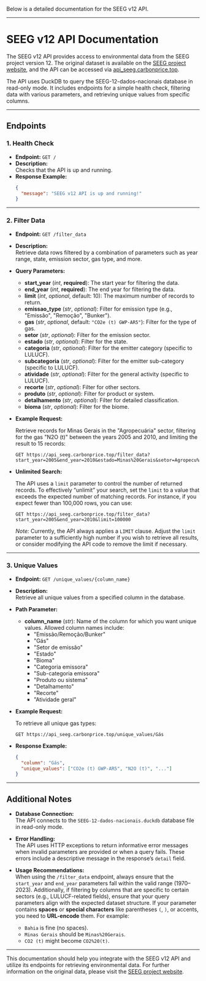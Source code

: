 Below is a detailed documentation for the SEEG v12 API.

---

# SEEG v12 API Documentation

The SEEG v12 API provides access to environmental data from the SEEG project version 12. The original dataset is available on the [SEEG project website](https://seeg.eco.br/linha/), and the API can be accessed via [api_seeg.carbonprice.top](https://api_seeg.carbonprice.top).

The API uses DuckDB to query the SEEG-12-dados-nacionais database in read-only mode. It includes endpoints for a simple health check, filtering data with various parameters, and retrieving unique values from specific columns.

---

## Endpoints

### 1. Health Check

- **Endpoint:** `GET /`
- **Description:**  
  Checks that the API is up and running.
- **Response Example:**
  ```json
  {
    "message": "SEEG v12 API is up and running!"
  }
  ```

---

### 2. Filter Data

- **Endpoint:** `GET /filter_data`
- **Description:**  
  Retrieve data rows filtered by a combination of parameters such as year range, state, emission sector, gas type, and more.

- **Query Parameters:**
  - **start_year** (*int*, **required**): The start year for filtering the data.
  - **end_year** (*int*, **required**): The end year for filtering the data.
  - **limit** (*int*, *optional*, default: 10): The maximum number of records to return.
  - **emissao_type** (*str*, *optional*): Filter for emission type (e.g., "Emissão", "Remoção", "Bunker").
  - **gas** (*str*, *optional*, default: `"CO2e (t) GWP-AR5"`): Filter for the type of gas.
  - **setor** (*str*, *optional*): Filter for the emission sector.
  - **estado** (*str*, *optional*): Filter for the state.
  - **categoria** (*str*, *optional*): Filter for the emitter category (specific to LULUCF).
  - **subcategoria** (*str*, *optional*): Filter for the emitter sub-category (specific to LULUCF).
  - **atividade** (*str*, *optional*): Filter for the general activity (specific to LULUCF).
  - **recorte** (*str*, *optional*): Filter for other sectors.
  - **produto** (*str*, *optional*): Filter for product or system.
  - **detalhamento** (*str*, *optional*): Filter for detailed classification.
  - **bioma** (*str*, *optional*): Filter for the biome.

- **Example Request:**

  Retrieve records for Minas Gerais in the "Agropecuária" sector, filtering for the gas "N2O (t)" between the years 2005 and 2010, and limiting the result to 15 records:
  
  ```
  GET https://api_seeg.carbonprice.top/filter_data?start_year=2005&end_year=2010&estado=Minas%20Gerais&setor=Agropecu%C3%A1ria&gas=N2O%20(t)&limit=15
  ```

- **Unlimited Search:**

  The API uses a `limit` parameter to control the number of returned records. To effectively “unlimit” your search, set the `limit` to a value that exceeds the expected number of matching records. For instance, if you expect fewer than 100,000 rows, you can use:
  
  ```
  GET https://api_seeg.carbonprice.top/filter_data?start_year=2005&end_year=2010&limit=100000
  ```
  
  *Note:* Currently, the API always applies a `LIMIT` clause. Adjust the `limit` parameter to a sufficiently high number if you wish to retrieve all results, or consider modifying the API code to remove the limit if necessary.

---

### 3. Unique Values

- **Endpoint:** `GET /unique_values/{column_name}`
- **Description:**  
  Retrieve all unique values from a specified column in the database.
  
- **Path Parameter:**
  - **column_name** (*str*): Name of the column for which you want unique values. Allowed column names include:
    - "Emissão/Remoção/Bunker"
    - "Gás"
    - "Setor de emissão"
    - "Estado"
    - "Bioma"
    - "Categoria emissora"
    - "Sub-categoria emissora"
    - "Produto ou sistema"
    - "Detalhamento"
    - "Recorte"
    - "Atividade geral"

- **Example Request:**

  To retrieve all unique gas types:
  
  ```
  GET https://api_seeg.carbonprice.top/unique_values/Gás
  ```
  
- **Response Example:**
  ```json
  {
    "column": "Gás",
    "unique_values": ["CO2e (t) GWP-AR5", "N2O (t)", "..."]
  }
  ```

---

## Additional Notes

- **Database Connection:**  
  The API connects to the `SEEG-12-dados-nacionais.duckdb` database file in read-only mode.

- **Error Handling:**  
  The API uses HTTP exceptions to return informative error messages when invalid parameters are provided or when a query fails. These errors include a descriptive message in the response’s `detail` field.

- **Usage Recommendations:**  
  When using the `/filter_data` endpoint, always ensure that the `start_year` and `end_year` parameters fall within the valid range (1970–2023). Additionally, if filtering by columns that are specific to certain sectors (e.g., LULUCF-related fields), ensure that your query parameters align with the expected dataset structure.
  If your parameter contains **spaces** or **special characters** like parentheses `(`, `)`, or accents, you need to **URL-encode** them. For example:  
  - `Bahia` is fine (no spaces).  
  - `Minas Gerais` should be `Minas%20Gerais`.  
  - `CO2 (t)` might become `CO2%20(t)`.

---

This documentation should help you integrate with the SEEG v12 API and utilize its endpoints for retrieving environmental data. For further information on the original data, please visit the [SEEG project website](https://seeg.eco.br/linha/).
